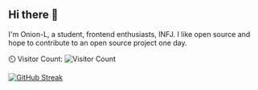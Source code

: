 ## Hi there 👋

I'm Onion-L, a student, frontend enthusiasts, INFJ.
I like open source and hope to contribute to an open source project one day.

⏲️ Visitor Count: ![Visitor Count](https://profile-counter.glitch.me/YourGitHubUsername/count.svg)

[![GitHub Streak](https://github-readme-streak-stats.herokuapp.com?user=Onion-L&theme=gruvbox&hide_border=true)](https://git.io/streak-stats)
